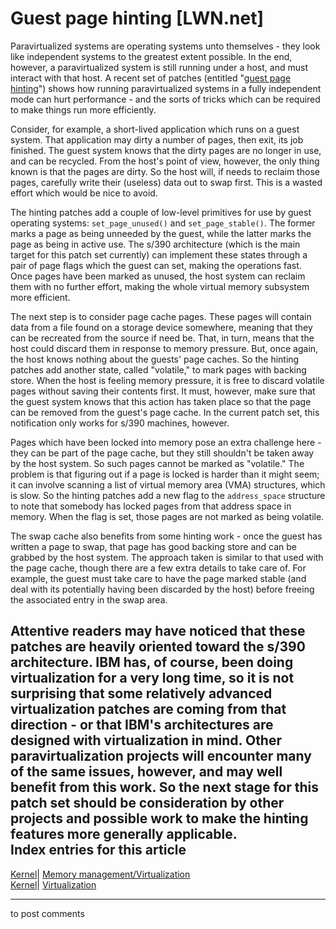 # Guest page hinting [LWN.net]

Paravirtualized systems are operating systems unto themselves - they look like independent systems to the greatest extent possible. In the end, however, a paravirtualized system is still running under a host, and must interact with that host. A recent set of patches (entitled "[guest page hinting](/Articles/198384/)") shows how running paravirtualized systems in a fully independent mode can hurt performance - and the sorts of tricks which can be required to make things run more efficiently. 

Consider, for example, a short-lived application which runs on a guest system. That application may dirty a number of pages, then exit, its job finished. The guest system knows that the dirty pages are no longer in use, and can be recycled. From the host's point of view, however, the only thing known is that the pages are dirty. So the host will, if needs to reclaim those pages, carefully write their (useless) data out to swap first. This is a wasted effort which would be nice to avoid. 

The hinting patches add a couple of low-level primitives for use by guest operating systems: `set_page_unused()` and `set_page_stable()`. The former marks a page as being unneeded by the guest, while the latter marks the page as being in active use. The s/390 architecture (which is the main target for this patch set currently) can implement these states through a pair of page flags which the guest can set, making the operations fast. Once pages have been marked as unused, the host system can reclaim them with no further effort, making the whole virtual memory subsystem more efficient. 

The next step is to consider page cache pages. These pages will contain data from a file found on a storage device somewhere, meaning that they can be recreated from the source if need be. That, in turn, means that the host could discard them in response to memory pressure. But, once again, the host knows nothing about the guests' page caches. So the hinting patches add another state, called "volatile," to mark pages with backing store. When the host is feeling memory pressure, it is free to discard volatile pages without saving their contents first. It must, however, make sure that the guest system knows that this action has taken place so that the page can be removed from the guest's page cache. In the current patch set, this notification only works for s/390 machines, however. 

Pages which have been locked into memory pose an extra challenge here - they can be part of the page cache, but they still shouldn't be taken away by the host system. So such pages cannot be marked as "volatile." The problem is that figuring out if a page is locked is harder than it might seem; it can involve scanning a list of virtual memory area (VMA) structures, which is slow. So the hinting patches add a new flag to the `address_space` structure to note that somebody has locked pages from that address space in memory. When the flag is set, those pages are not marked as being volatile. 

The swap cache also benefits from some hinting work - once the guest has written a page to swap, that page has good backing store and can be grabbed by the host system. The approach taken is similar to that used with the page cache, though there are a few extra details to take care of. For example, the guest must take care to have the page marked stable (and deal with its potentially having been discarded by the host) before freeing the associated entry in the swap area. 

Attentive readers may have noticed that these patches are heavily oriented toward the s/390 architecture. IBM has, of course, been doing virtualization for a very long time, so it is not surprising that some relatively advanced virtualization patches are coming from that direction - or that IBM's architectures are designed with virtualization in mind. Other paravirtualization projects will encounter many of the same issues, however, and may well benefit from this work. So the next stage for this patch set should be consideration by other projects and possible work to make the hinting features more generally applicable.  
Index entries for this article  
---  
[Kernel](/Kernel/Index)| [Memory management/Virtualization](/Kernel/Index#Memory_management-Virtualization)  
[Kernel](/Kernel/Index)| [Virtualization](/Kernel/Index#Virtualization)  
  


* * *

to post comments 
